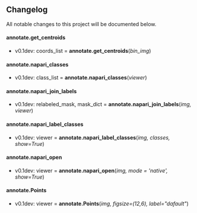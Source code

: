 ## Changelog

All notable changes to this project will be documented below.

#### annotate.get_centroids

* v0.1dev: coords_list = **annotate.get_centroids**(*bin_img*)

#### annotate.napari_classes

* v0.1dev: class_list = **annotate.napari_classes**(*viewer*)

#### annotate.napari_join_labels

* v0.1dev: relabeled_mask, mask_dict = **annotate.napari_join_labels**(*img, viewer*)

#### annotate.napari_label_classes

* v0.1dev: viewer = **annotate.napari_label_classes**(*img, classes, show=True*)

#### annotate.napari_open

* v0.1dev: viewer = **annotate.napari_open**(*img, mode = 'native', show=True*)

#### annotate.Points

* v0.1dev: viewer = **annotate.Points**(*img, figsize=(12,6), label="dafault"*)
